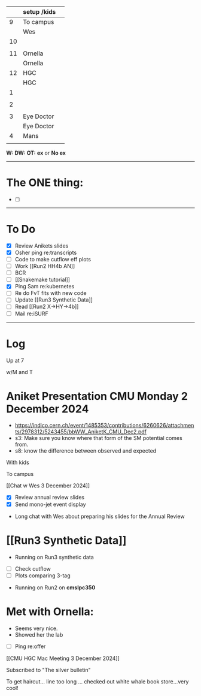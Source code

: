 
|     | setup /kids |     |
| --- | ----------- | --- |
| 9   | To campus   |     |
|     | Wes         |     |
| 10  |             |     |
|     |             |     |
| 11  | Ornella     |     |
|     | Ornella     |     |
| 12  | HGC         |     |
|     | HGC         |     |
| 1   |             |     |
|     |             |     |
| 2   |             |     |
|     |             |     |
| 3   | Eye Doctor  |     |
|     | Eye Doctor  |     |
| 4   | Mans        |     |
|     |             |     |

**W:**
**DW:**
**OT:**
**ex** or **No ex**

---
# The ONE thing: 
- [ ] 

---
# To Do

- [x] Review Anikets slides
- [x] Osher ping re:transcripts
- [ ] Code to make cutflow eff plots
- [ ] Work [[Run2 HH4b AN]]
- [ ] BCR
- [ ]  [[Snakemake tutorial]] 
- [x] Ping Sam re:kubernetes
- [ ] Re do FvT fits with new code
- [ ] Update [[Run3 Synthetic Data]]
- [ ] Read [[Run2 X->HY->4b]]
- [ ] Mail re:iSURF

---

# Log

Up at 7 

w/M and T 

# Aniket Presentation CMU Monday 2 December 2024
- https://indico.cern.ch/event/1485353/contributions/6260626/attachments/2978312/5243455/bbWW_AniketK_CMU_Dec2.pdf
- s3: Make sure you know where that form of the SM potential comes from. 
- s8: know the difference between observed and expected

With kids

To campus

[[Chat w Wes 3 December 2024]]
- [x] Review annual review slides
- [x] Send mono-jet event display
- Long chat with Wes about preparing his slides for the Annual Review

# [[Run3 Synthetic Data]]
- Running on Run3 synthetic data
- [ ] Check cutflow
- [ ] Plots comparing 3-tag 
- Running on Run2 on **cmslpc350**

# Met with Ornella: 
- Seems very nice.
- Showed her the lab
- [ ] Ping re:offer


[[CMU HGC Mac Meeting 3 December 2024]]

Subscribed to "The silver bulletin"

To get haircut... line too long ... checked out white whale book store...very cool!


